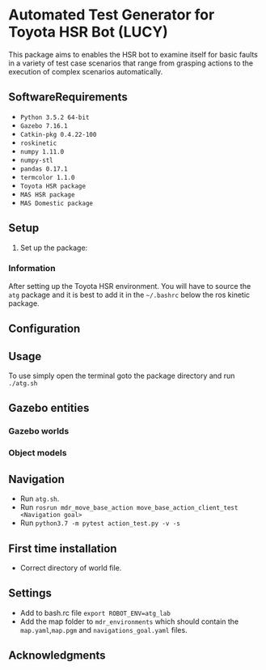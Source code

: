 # Automated Test Generator for Toyota HSR Bot (LUCY)

This package aims to enables the HSR bot to examine itself for basic
faults in a variety of test case scenarios that range from grasping 
actions to the execution of complex scenarios automatically.

<!-- ## README contents

1. [Defined environments](#Defined-environments)
2. [Gazebo entities](#Gazebo-entities)
    1. [Gazebo worlds](#Gazebo-worlds)
        * [Square world](#Square-world)
    2. [Object models](#Object-models)
3. [Setup](#Setup)
4. [Usage](#Usage)
5. [Requirements](#Requirements)
6. [Acknowledgments](#Acknowledgments) -->

## SoftwareRequirements

* `Python 3.5.2 64-bit`
* `Gazebo 7.16.1`
* `Catkin-pkg 0.4.22-100`
* `roskinetic`
* `numpy 1.11.0`
* `numpy-stl`
* `pandas 0.17.1`
* `termcolor 1.1.0`
* `Toyota HSR package`
* `MAS HSR package`
* `MAS Domestic package`

## Setup

1. Set up the package:

### Information
After setting up the Toyota HSR environment. You will have to source the `atg` package and it is best to add it
in the `~/.bashrc` below the ros kinetic package.

## Configuration

## Usage

To use simply open the terminal goto the package directory and run `./atg.sh`

## Gazebo entities

### Gazebo worlds

### Object models

## Navigation

- Run `atg.sh`.
- Run `rosrun mdr_move_base_action move_base_action_client_test <Navigation goal>`
- Run `python3.7 -m pytest action_test.py -v -s`

## First time installation

- Correct directory of world file.

## Settings
- Add to bash.rc file `export ROBOT_ENV=atg_lab`
- Add the map folder to `mdr_environments` which should contain the `map.yaml`,`map.pgm` and `navigations_goal.yaml` files.


## Acknowledgments
